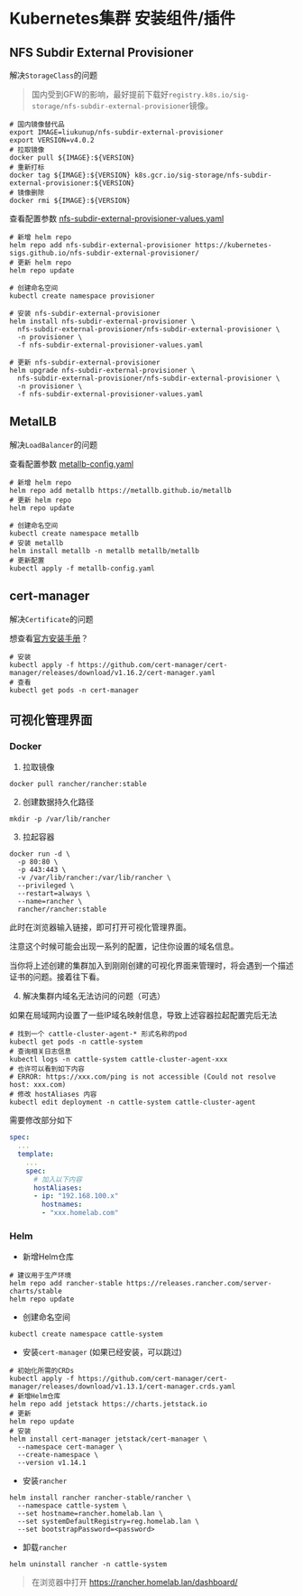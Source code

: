 # Kubernetes集群 安装组件/插件

## NFS Subdir External Provisioner

解决`StorageClass`的问题

> 国内受到GFW的影响，最好提前下载好`registry.k8s.io/sig-storage/nfs-subdir-external-provisioner`镜像。

```shell
# 国内镜像替代品
export IMAGE=liukunup/nfs-subdir-external-provisioner
export VERSION=v4.0.2
# 拉取镜像
docker pull ${IMAGE}:${VERSION}
# 重新打标
docker tag ${IMAGE}:${VERSION} k8s.gcr.io/sig-storage/nfs-subdir-external-provisioner:${VERSION}
# 镜像删除
docker rmi ${IMAGE}:${VERSION}
```

查看配置参数 [nfs-subdir-external-provisioner-values.yaml](nfs-subdir-external-provisioner-values.yaml)

```shell
# 新增 helm repo
helm repo add nfs-subdir-external-provisioner https://kubernetes-sigs.github.io/nfs-subdir-external-provisioner/
# 更新 helm repo
helm repo update

# 创建命名空间
kubectl create namespace provisioner

# 安装 nfs-subdir-external-provisioner
helm install nfs-subdir-external-provisioner \
  nfs-subdir-external-provisioner/nfs-subdir-external-provisioner \
  -n provisioner \
  -f nfs-subdir-external-provisioner-values.yaml

# 更新 nfs-subdir-external-provisioner
helm upgrade nfs-subdir-external-provisioner \
  nfs-subdir-external-provisioner/nfs-subdir-external-provisioner \
  -n provisioner \
  -f nfs-subdir-external-provisioner-values.yaml
```

## MetalLB

解决`LoadBalancer`的问题

查看配置参数 [metallb-config.yaml](metallb-config.yaml)

```shell
# 新增 helm repo
helm repo add metallb https://metallb.github.io/metallb
# 更新 helm repo
helm repo update

# 创建命名空间
kubectl create namespace metallb
# 安装 metallb
helm install metallb -n metallb metallb/metallb
# 更新配置
kubectl apply -f metallb-config.yaml
```

## cert-manager

解决`Certificate`的问题

想查看[官方安装手册](https://cert-manager.io/docs/installation/kubectl/)？

```shell
# 安装
kubectl apply -f https://github.com/cert-manager/cert-manager/releases/download/v1.16.2/cert-manager.yaml
# 查看
kubectl get pods -n cert-manager
```

## 可视化管理界面

### Docker

1. 拉取镜像

```shell
docker pull rancher/rancher:stable
```

2. 创建数据持久化路径

```shell
mkdir -p /var/lib/rancher
```

3. 拉起容器

```shell
docker run -d \
  -p 80:80 \
  -p 443:443 \
  -v /var/lib/rancher:/var/lib/rancher \
  --privileged \
  --restart=always \
  --name=rancher \
  rancher/rancher:stable
```

此时在浏览器输入链接，即可打开可视化管理界面。

注意这个时候可能会出现一系列的配置，记住你设置的域名信息。

当你将上述创建的集群加入到刚刚创建的可视化界面来管理时，将会遇到一个描述证书的问题。接着往下看。

4. 解决集群内域名无法访问的问题（可选）

如果在局域网内设置了一些IP域名映射信息，导致上述容器拉起配置完后无法

```shell
# 找到一个 cattle-cluster-agent-* 形式名称的pod
kubectl get pods -n cattle-system
# 查询相关日志信息
kubectl logs -n cattle-system cattle-cluster-agent-xxx
# 也许可以看到如下内容
# ERROR: https://xxx.com/ping is not accessible (Could not resolve host: xxx.com)
# 修改 hostAliases 内容
kubectl edit deployment -n cattle-system cattle-cluster-agent
```

需要修改部分如下

```yaml
spec:
  ...
  template:
    ...
    spec:
      # 加入以下内容
      hostAliases:
      - ip: "192.168.100.x"
        hostnames:
        - "xxx.homelab.com"
```

### Helm

- 新增Helm仓库

```shell
# 建议用于生产环境
helm repo add rancher-stable https://releases.rancher.com/server-charts/stable
helm repo update
```

- 创建命名空间

```shell
kubectl create namespace cattle-system
```

- 安装`cert-manager` (如果已经安装，可以跳过)

```shell
# 初始化所需的CRDs
kubectl apply -f https://github.com/cert-manager/cert-manager/releases/download/v1.13.1/cert-manager.crds.yaml
# 新增Helm仓库
helm repo add jetstack https://charts.jetstack.io
# 更新
helm repo update
# 安装
helm install cert-manager jetstack/cert-manager \
  --namespace cert-manager \
  --create-namespace \
  --version v1.14.1
```

- 安装`rancher`

```shell
helm install rancher rancher-stable/rancher \
  --namespace cattle-system \
  --set hostname=rancher.homelab.lan \
  --set systemDefaultRegistry=reg.homelab.lan \
  --set bootstrapPassword=<password>
```

- 卸载`rancher`

```shell
helm uninstall rancher -n cattle-system
```

> 在浏览器中打开 https://rancher.homelab.lan/dashboard/
